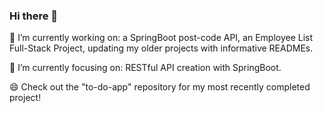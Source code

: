 ### Hi there 👋

🔭 I’m currently working on: a SpringBoot post-code API, an Employee List Full-Stack Project, updating my older projects with informative READMEs.

🌱 I’m currently focusing on: RESTful API creation with SpringBoot.

😄 Check out the "to-do-app" repository for my most recently completed project!

<!--
**kabirt7/kabirt7** is a ✨ _special_ ✨ repository because its `README.md` (this file) appears on your GitHub profile.

Here are some ideas to get you started:


- 🌱 I’m currently learning ...
- 👯 I’m looking to collaborate on ...
- 🤔 I’m looking for help with ...
- 💬 Ask me about ...
- 📫 How to reach me: ...
- 😄 Pronouns: ...
- ⚡ Fun fact: ...
-->
